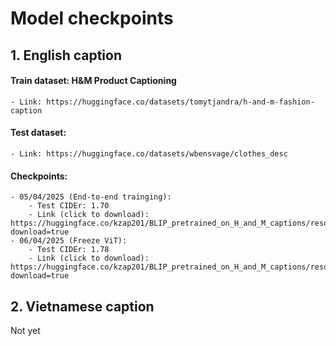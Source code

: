 # Model checkpoints

## 1. English caption
#### Train dataset: H&M Product Captioning
    - Link: https://huggingface.co/datasets/tomytjandra/h-and-m-fashion-caption
#### Test dataset: 
    - Link: https://huggingface.co/datasets/wbensvage/clothes_desc
    
#### Checkpoints:
    - 05/04/2025 (End-to-end trainging): 
        - Test CIDEr: 1.70
        - Link (click to download): https://huggingface.co/kzap201/BLIP_pretrained_on_H_and_M_captions/resolve/main/best_checkpoint.pth?download=true
    - 06/04/2025 (Freeze ViT):
        - Test CIDEr: 1.78
        - Link (click to download): https://huggingface.co/kzap201/BLIP_pretrained_on_H_and_M_captions/resolve/main/best_checkpoint_freeze_vit.pth?download=true

## 2. Vietnamese caption
Not yet